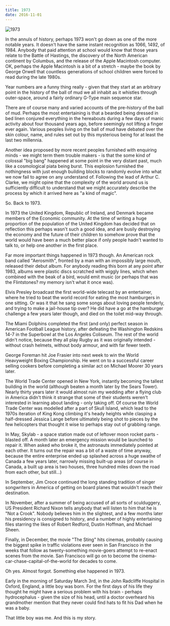 ```yaml
---
title: 1973
date: 2016-11-01
---
```


![1973](https://source.unsplash.com/0gkw_9fy0eQ/1600x900)

In the annuls of history, perhaps 1973 won't go down as one of the more notable years. It doesn't have the same instant recognition as 1066, 1492, of 1984. Anybody that paid attention at school would know that those years relate to the Battle of Hastings, the discovery of the North American continent by Columbus, and the release of the Apple Macintosh computer. OK, perhaps the Apple Macintosh is a bit of a stretch - maybe the book by George Orwell that countless generations of school children were forced to read during the late 1980s.

Year numbers are a funny thing really - given that they start at an arbitrary point in the history of the ball of mud we all inhabit as it whistles through outer-space, around a fairly ordinary G-Type main sequence star.

There are of course many and varied accounts of the pre-history of the ball of mud. Perhaps the most entertaining is that a bearded being dressed in bed linen conjured everything in the hereabouts during a few days of manic activity about four thousand years ago, before seemingly not lifting a finger ever again. Various peoples living on the ball of mud have debated over the skin colour, name, and rules set out by this mysterious being for at least the last two millennia.

Another idea proposed by more recent peoples furnished with enquiring minds - we might term them trouble makers - is that the some kind of colossal "big bang" happened at some point in the very distant past, much like a cosmological piata being burst. This explosion furnished the nothingness with just enough building blocks to randomly evolve into what we now fail to agree on any understand of. Following the lead of Arthur C. Clarke, we might opine that the complexity of the world around us is sufficiently difficult to understand that we might accurately describe the process by which it arrived here as "a kind of magic".

So. Back to 1973.

In 1973 the United Kingdom, Republic of Ireland, and Denmark became members of the Economic community. At the time of writing a huge proportion of the population of the United Kingdom has decided that on reflection this perhaps wasn't such a good idea, and are busily destroying the economy and the future of their children to somehow prove that the world would have been a much better place if only people hadn't wanted to talk to, or help one another in the first place.

Far more important things happened in 1973 though. An American rock band called "Aerosmith", fronted by a man with an impossibly large mouth, released their debut album. For anybody reading this born at any point after 1983, albums were plastic discs scratched with wiggly lines, which when combined with the beak of a bird, would emit music (or perhaps that was the Flintstones? my memory isn't what it once was).

Elvis Presley broadcast the first world-wide telecast by an entertainer, where he tried to beat the world record for eating the most hamburgers in one sitting. Or was it that he sang some songs about loving people tenderly, and trying to make a jail-house tip over? He did have a go at the hamburger challenge a few years later though, and died on the toilet mid-way through.

The Miami Dolphins completed the first (and only) perfect season in American Football League history, after defeating the Washington Redskins 14-7 in the Superbowl at the Los Angeles Coliseum. The rest of the world didn't notice, because they all play Rugby as it was originally intended - without crash helmets, without body armour, and with far fewer teeth.

George Foreman hit Joe Frasier into next week to win the World Heavyweight Boxing Championship. He went on to a successful career selling cookers before completing a similar act on Michael Moorer 30 years later.

The World Trade Center opened in New York, instantly becoming the tallest building in the world (although beaten a month later by the Sears Tower). Nearly thirty years later it would almost ruin my wedding after a flying club in America didn't think it strange that some of their students weren't interested in learning about landing - only taking off. Of course the World Trade Center was modelled after a part of Skull Island, which lead to the 1970s iteration of King Kong climbing it's heady heights while clasping a half-dressed Jessica Lange before ultimately being shot to pieces by the few helicopters that thought it wise to perhaps stay out of grabbing range.

In May, Skylab - a space station made out of leftover moon rocket parts - blasted off. A month later an emergency mission would be launched to repair it. When asked who broke it, the astronauts immediately pointed at each other. It turns out the repair was a bit of a waste of time anyway, because the entire enterprise ended up splashed across a huge swathe of Canada a few years later, narrowly missing built-up areas (of course in Canada, a built up area is two houses, three hundred miles down the road from each other, but still...)

In September, Jim Croce continued the long standing tradition of singer songwriters in America of getting on board planes that wouldn't reach their destination.

In November, after a summer of being accused of all sorts of sculduggery, US President Richard Nixon tells anybody that will listen to him that he is "Not a Crook". Nobody believes him in the slightest, and a few months later his presidency is consigned to history, and a number of highly entertaining files starring the likes of Robert Redford, Dustin Hoffman, and Michael Sheen.

Finally, in December, the movie "The Sting" hits cinemas, probably causing the biggest spike in traffic violations ever seen in San Francisco in the weeks that follow as twenty-something movie-goers attempt to re-enact scenes from the movie. San Francisco will go on to become the cinema-car-chase-capital-of-the-world for decades to come.

Oh yes. Almost forgot. Something else happened in 1973.

Early in the morning of Saturday March 3rd, in the John Radcliffe Hospital in Oxford, England, a little boy was born. For the first days of his life they thought he might have a serious problem with his brain - perhaps hydrocephalus - given the size of his head, until a doctor overheard his grandmother mention that they never could find hats to fit his Dad when he was a baby.

That little boy was me. And this is my story.